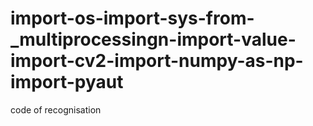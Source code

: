 # import-os-import-sys-from-_multiprocessingn-import-value-import-cv2-import-numpy-as-np-import-pyaut
code of recognisation
